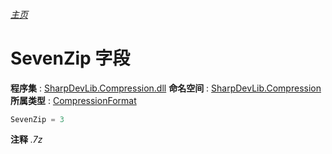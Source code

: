 ###### [主页](./Index.md "主页")
# SevenZip 字段
**程序集** : [SharpDevLib.Compression.dll](./SharpDevLib.Compression.assembly.md "SharpDevLib.Compression.dll")
**命名空间** : [SharpDevLib.Compression](./SharpDevLib.Compression.namespace.md "SharpDevLib.Compression")
**所属类型** : [CompressionFormat](./SharpDevLib.Compression.CompressionFormat.md "CompressionFormat")
``` csharp
SevenZip = 3
```
**注释**
*.7z*

